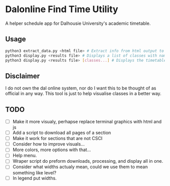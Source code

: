 # Dalonline Find Time Utility

A helper schedule app for Dalhousie University's academic timetable.

## Usage
```bash
python3 extract_data.py <html file> # Extract info from html output to a file called results
python3 display.py <results file> # Displays a list of classes with names.
python3 display.py <results file> [classes...] # Displays the timetable featuring those classes
```

## Disclaimer
I do not own the dal online system, nor do I want this to be thought of as official in any way.
This tool is just to help visualise classes in a better way.

## TODO
  * [ ] Make it more visualy, perhapse replace terminal graphics with html and js
  * [ ] Add a script to download all pages of a section
  * [ ] Make it work for sections that are not CSCI
  * [ ] Consider how to improve visuals...
  * [ ] More colors, more options with that...
  * [ ] Help menu.
  * [ ] Wraper script do preform downloads, processing, and display all in one.
  * [ ] Consider what widths actualy mean, could we use them to mean something like level?
  * [ ] In legend put widths.
